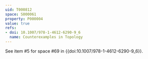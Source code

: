```yaml
---
uid: T000812
space: S000061
property: P000004
value: true
refs:
- doi: 10.1007/978-1-4612-6290-9_6
  name: Counterexamples in Topology
---
```


See item #5 for space #69 in {{doi:10.1007/978-1-4612-6290-9_6}}.
